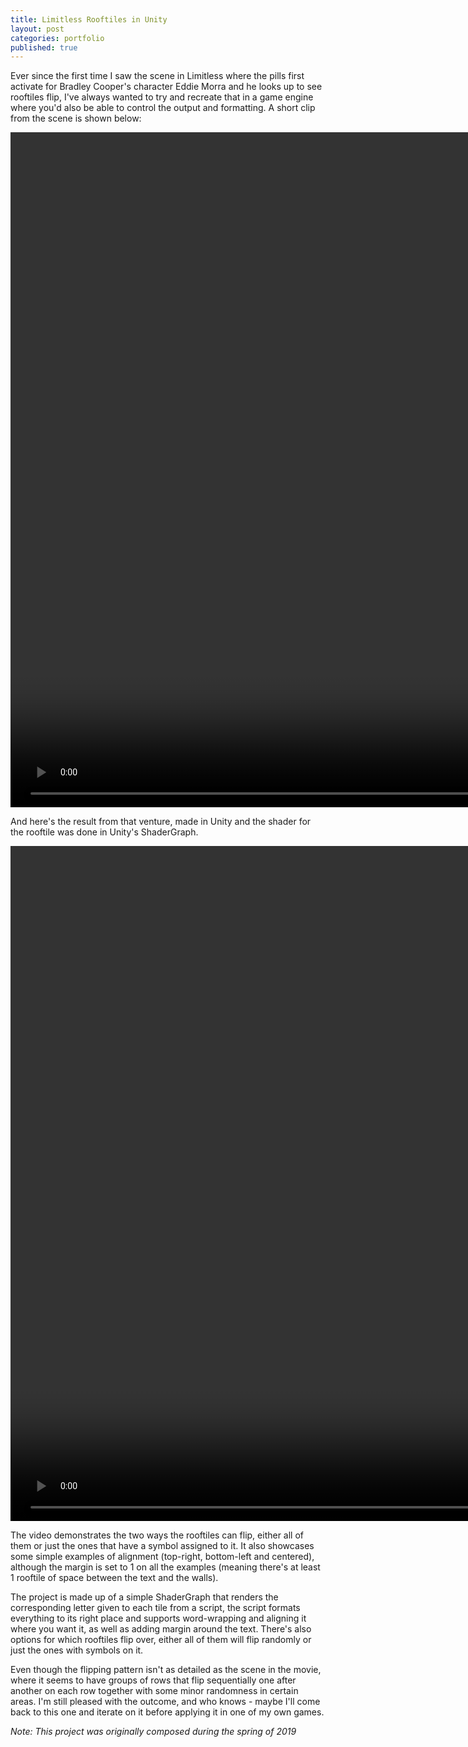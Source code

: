 ```yaml
---
title: Limitless Rooftiles in Unity
layout: post
categories: portfolio
published: true
---
```


Ever since the first time I saw the scene in Limitless where the pills first activate for Bradley Cooper's character Eddie Morra and he looks up to see rooftiles flip, I've always wanted to try and recreate that in a game engine where you'd also be able to control the output and formatting. A short clip from the scene is shown below:

<video width="1920px" height="1080px" controls loop muted controlsList="nodownload">
    <source src="/assets/video/portfolio/LimitlessRooftilesScene.mp4" type="video/mp4">
    <source src="/assets/video/portfolio/LimitlessRooftilesScene.ogg" type="video/ogg">
</video>

And here's the result from that venture, made in Unity and the shader for the rooftile was done in Unity's ShaderGraph.

<video width="1920px" height="1080px" controls loop muted controlsList="nodownload">
    <source src="/assets/video/portfolio/LimitlessRooftilesUnity.mp4" type="video/mp4">
    <source src="/assets/video/portfolio/LimitlessRooftilesUnity.ogg" type="video/ogg">
</video>

The video demonstrates the two ways the rooftiles can flip, either all of them or just the ones that have a symbol assigned to it. It also showcases some simple examples of alignment (top-right, bottom-left and centered), although the margin is set to 1 on all the examples (meaning there's at least 1 rooftile of space between the text and the walls).

The project is made up of a simple ShaderGraph that renders the corresponding letter given to each tile from a script, the script formats everything to its right place and supports word-wrapping and aligning it where you want it, as well as adding margin around the text. There's also options for which rooftiles flip over, either all of them will flip randomly or just the ones with symbols on it.

Even though the flipping pattern isn't as detailed as the scene in the movie, where it seems to have groups of rows that flip sequentially one after another on each row together with some minor randomness in certain areas. I'm still pleased with the outcome, and who knows - maybe I'll come back to this one and iterate on it before applying it in one of my own games.

*Note: This project was originally composed during the spring of 2019*